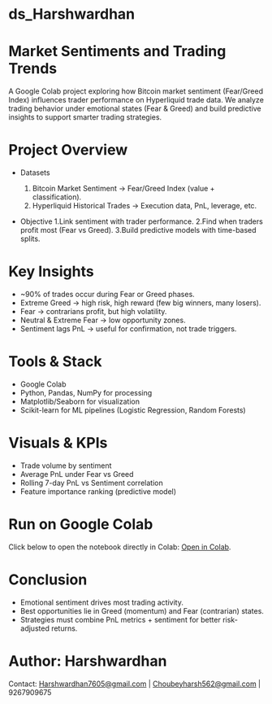 # ds_Harshwardhan

# Market Sentiments and Trading Trends
A Google Colab project exploring how Bitcoin market sentiment (Fear/Greed Index) influences trader performance on Hyperliquid trade data.
We analyze trading behavior under emotional states (Fear & Greed) and build predictive insights to support smarter trading strategies.

# Project Overview
* Datasets
    1. Bitcoin Market Sentiment → Fear/Greed Index (value + classification).
    2. Hyperliquid Historical Trades → Execution data, PnL, leverage, etc.

* Objective
    1.Link sentiment with trader performance.
    2.Find when traders profit most (Fear vs Greed).
    3.Build predictive models with time-based splits.


# Key Insights
* ~90% of trades occur during Fear or Greed phases.
* Extreme Greed → high risk, high reward (few big winners, many losers).
* Fear → contrarians profit, but high volatility.
* Neutral & Extreme Fear → low opportunity zones.
* Sentiment lags PnL → useful for confirmation, not trade triggers.

# Tools & Stack
* Google Colab 
* Python, Pandas, NumPy for processing
* Matplotlib/Seaborn for visualization
* Scikit-learn for ML pipelines (Logistic Regression, Random Forests)

# Visuals & KPIs
    
* Trade volume by sentiment
* Average PnL under Fear vs Greed
* Rolling 7-day PnL vs Sentiment correlation
* Feature importance ranking (predictive model)


# Run on Google Colab
Click below to open the notebook directly in Colab:
[Open in Colab](https://colab.research.google.com/drive/1_kl0ssWK2nwHcB7-V5B22MqnbESDDDnE?usp=sharing).


# Conclusion
   * Emotional sentiment drives most trading activity.
   * Best opportunities lie in Greed (momentum) and Fear (contrarian) states.
   * Strategies must combine PnL metrics + sentiment for better risk-adjusted returns.


# Author: Harshwardhan
Contact: Harshwardhan7605@gmail.com | Choubeyharsh562@gmail.com | 9267909675
